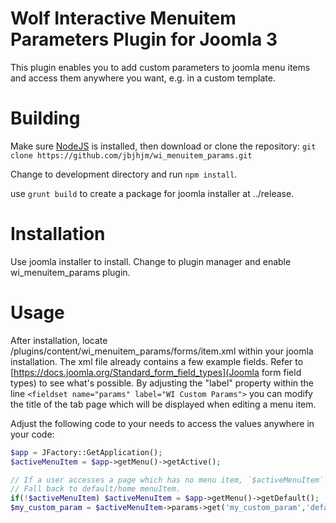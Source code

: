 # Wolf Interactive Menuitem Parameters Plugin for Joomla 3
This plugin enables you to add custom parameters to joomla menu items and access them anywhere you want, e.g. in a custom template.

# Building
Make sure [NodeJS](https://nodejs.org/en/download/) is installed, then download or clone the repository: 
`git clone https://github.com/jbjhjm/wi_menuitem_params.git`

Change to development directory and run `npm install`.

use `grunt build` to create a package for joomla installer at ../release.

# Installation
Use joomla installer to install. Change to plugin manager and enable wi_menuitem_params plugin.

# Usage
After installation, locate /plugins/content/wi_menuitem_params/forms/item.xml within your joomla installation.
The xml file already contains a few example fields. Refer to [https://docs.joomla.org/Standard_form_field_types](Joomla form field types) to see what's possible.
By adjusting the "label" property within the line `<fieldset name="params" label="WI Custom Params">` you can modify the title of the tab page which will be displayed when editing a menu item.

Adjust the following code to your needs to access the values anywhere in your code:
```php
$app = JFactory::GetApplication();
$activeMenuItem = $app->getMenu()->getActive();

// If a user accesses a page which has no menu item, `$activeMenuItem` will be false. 
// Fall back to default/home menuItem.
if(!$activeMenuItem) $activeMenuItem = $app->getMenu()->getDefault();
$my_custom_param = $activeMenuItem->params->get('my_custom_param','default value');
```

